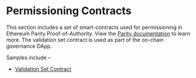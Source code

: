 Permissioning Contracts
==================

This section includes a set of smart-contracts used for permissioning in Ethereum Parity Proof-of-Authority.  View the [Parity documentation](https://wiki.parity.io/Permissioning.html) to learn more.  The validation set contract is used as part of the on-chain governance DApp.

Samples include –

- [Validation Set Contract](./validation-set/README.md)
